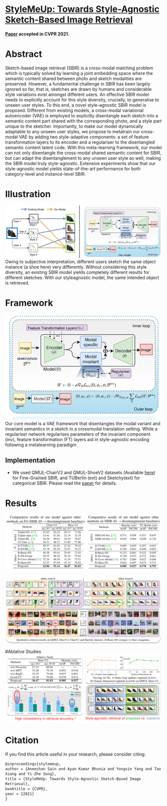 # [StyleMeUp: Towards Style-Agnostic Sketch-Based Image Retrieval](https://aneeshan95.github.io/StyleMeUp/)
#### [Paper](https://arxiv.org/pdf/2103.15706.pdf) accepted in CVPR 2021. 

# Abstract
Sketch-based image retrieval (SBIR) is a cross-modal matching problem which is typically solved by learning a joint embedding space where the semantic content shared between photo and sketch modalities are preserved. However, a fundamental challenge in SBIR has been largely ignored so far, that is, sketches are drawn by humans and considerable style variations exist amongst different users. An effective SBIR model needs to explicitly account for this style diversity, crucially, to generalise to unseen user styles. To this end, a novel style-agnostic SBIR model is proposed. Different from existing models, a cross-modal variational autoencoder (VAE) is employed to explicitly disentangle
each sketch into a semantic content part shared with the corresponding photo, and a style part unique to the sketcher. Importantly, to make our model dynamically adaptable to any unseen user styles, we propose to metatrain our cross-modal VAE by adding two style-adaptive components: a set of feature transformation layers to its encoder and a regulariser to the disentangled semantic content latent code. With this meta-learning framework, our model can not only disentangle the cross-modal shared semantic content for SBIR, but can adapt the disentanglement to any unseen user style as well, making the SBIR model truly style-agnostic. Extensive experiments show that our style-agnostic model yields state-of-the-art performance for both category-level and instance-level SBIR.

# Illustration
![](./Images/opening.png)
Owing to subjective interpretation, different users sketch the same object instance (a shoe here) very differently. Without considering this style diversity, an existing SBIR model yields completely different results for different sketches. With our styleagnostic model, the same intended object is retrieved.
 
# Framework
![](./Images/framework.png)
Our core model is a VAE framework that disentangles the modal variant and invariant semantics in a sketch in a crossmodal translation setting. While a regulariser network regularises parameters of the invariant component (inv), feature transformation (FT) layers aid in style-agnostic encoding following a metalearning paradigm.

## Implementation
* We used QMUL-ChairV2 and QMUL-ShoeV2 datasets (Available [here](http://sketchx.eecs.qmul.ac.uk/downloads/)) for Fine-Grained SBIR, and TUBerlin (ext) and Sketchy(ext) for categorical SBIR.
Please read the [paper](https://arxiv.org/pdf/2103.15706.pdf) for details.

# Results
![](./Images/experiments.png)

![](./Images/retrieval.png)

#Ablative Studies
![](./Images/ablative_study.png)

# Citation
If you find this article useful in your research, please consider citing:

```
@inproceedings{stylemeup,
author = {Aneeshan Sain and Ayan Kumar Bhunia and Yongxin Yang and Tao Xiang and Yi-Zhe Song},
title = {StyleMeUp: Towards Style-Agnostic Sketch-Based Image Retrieval},
booktitle = {CVPR},
year = {2021}
}
```
